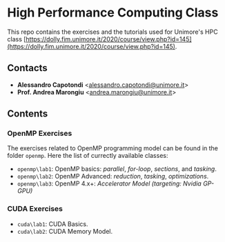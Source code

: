 # High Performance Computing Class

This repo contains the exercises and the tutorials used for Unimore's HPC class [https://dolly.fim.unimore.it/2020/course/view.php?id=145](https://dolly.fim.unimore.it/2020/course/view.php?id=145).

## Contacts
- **Alessandro Capotondi** <[alessandro.capotondi@unimore.it](mailto:alessandro.capotondi@unimore.it)>
- **Prof. Andrea Marongiu** <[andrea.marongiu@unimore.it](mailto:andrea.marongiu@unimore.it)>

## Contents

### OpenMP Exercises
The exercises related to OpenMP programming model can be found in the folder `openmp`. Here the list of currectly available classes:
- `openmp\lab1`: OpenMP basics: *parallel*, *for-loop*, *sections*, and *tasking*.
- `openmp\lab2`: OpenMP Advanced: *reduction*, *tasking*, *optimizations*.
- `openmp\lab3`: OpenMP 4.x+: *Accelerator Model (targeting: Nvidia GP-GPU)*

### CUDA Exercises
- `cuda\lab1`: CUDA Basics.
- `cuda\lab2`: CUDA Memory Model.
